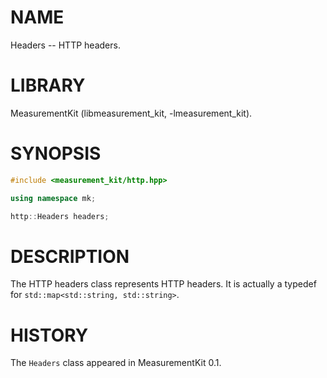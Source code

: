 # NAME
Headers -- HTTP headers.

# LIBRARY
MeasurementKit (libmeasurement_kit, -lmeasurement_kit).

# SYNOPSIS
```C++
#include <measurement_kit/http.hpp>

using namespace mk;

http::Headers headers;
```

# DESCRIPTION

The HTTP headers class represents HTTP headers. It is
actually a typedef for `std::map<std::string, std::string>`.

# HISTORY

The `Headers` class appeared in MeasurementKit 0.1.
